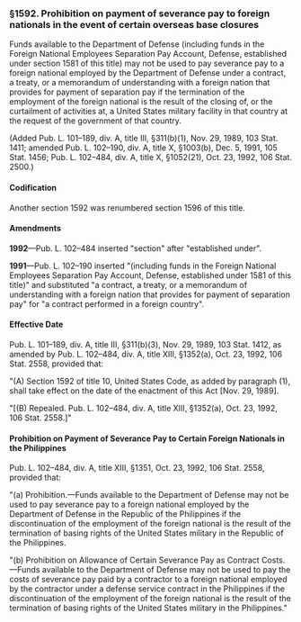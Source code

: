 ### §1592. Prohibition on payment of severance pay to foreign nationals in the event of certain overseas base closures ###

Funds available to the Department of Defense (including funds in the Foreign National Employees Separation Pay Account, Defense, established under section 1581 of this title) may not be used to pay severance pay to a foreign national employed by the Department of Defense under a contract, a treaty, or a memorandum of understanding with a foreign nation that provides for payment of separation pay if the termination of the employment of the foreign national is the result of the closing of, or the curtailment of activities at, a United States military facility in that country at the request of the government of that country.

(Added Pub. L. 101–189, div. A, title III, §311(b)(1), Nov. 29, 1989, 103 Stat. 1411; amended Pub. L. 102–190, div. A, title X, §1003(b), Dec. 5, 1991, 105 Stat. 1456; Pub. L. 102–484, div. A, title X, §1052(21), Oct. 23, 1992, 106 Stat. 2500.)

#### Codification ####

Another section 1592 was renumbered section 1596 of this title.

#### Amendments ####

**1992**—Pub. L. 102–484 inserted "section" after "established under".

**1991**—Pub. L. 102–190 inserted "(including funds in the Foreign National Employees Separation Pay Account, Defense, established under 1581 of this title)" and substituted "a contract, a treaty, or a memorandum of understanding with a foreign nation that provides for payment of separation pay" for "a contract performed in a foreign country".

#### Effective Date ####

Pub. L. 101–189, div. A, title III, §311(b)(3), Nov. 29, 1989, 103 Stat. 1412, as amended by Pub. L. 102–484, div. A, title XIII, §1352(a), Oct. 23, 1992, 106 Stat. 2558, provided that:

"(A) Section 1592 of title 10, United States Code, as added by paragraph (1), shall take effect on the date of the enactment of this Act [Nov. 29, 1989].

"[(B) Repealed. Pub. L. 102–484, div. A, title XIII, §1352(a), Oct. 23, 1992, 106 Stat. 2558.]"

#### Prohibition on Payment of Severance Pay to Certain Foreign Nationals in the Philippines ####

Pub. L. 102–484, div. A, title XIII, §1351, Oct. 23, 1992, 106 Stat. 2558, provided that:

"(a) Prohibition.—Funds available to the Department of Defense may not be used to pay severance pay to a foreign national employed by the Department of Defense in the Republic of the Philippines if the discontinuation of the employment of the foreign national is the result of the termination of basing rights of the United States military in the Republic of the Philippines.

"(b) Prohibition on Allowance of Certain Severance Pay as Contract Costs.—Funds available to the Department of Defense may not be used to pay the costs of severance pay paid by a contractor to a foreign national employed by the contractor under a defense service contract in the Philippines if the discontinuation of the employment of the foreign national is the result of the termination of basing rights of the United States military in the Philippines."